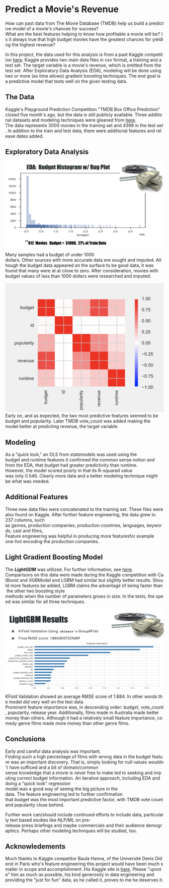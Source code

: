 # Predict a Movie's Revenue

How can past data from The Movie Database (TMDB) help us build a predictive model of a movie's chances for success? What are the best features helping to know how profitable a movie will be? Is it always true that high budget movies have the greatest chances for yielding the highest revenue?

In this project, the data used for this analysis is from a past Kaggle competition [here](https://www.kaggle.com/c/tmdb-box-office-prediction/data). Kaggle provides two main data files in csv format, a training and a test set. The target variable is a movie's revenue, which is omitted from the test set. After Exploratory Data Analysis (EDA), modeling will be done using two or more (as time allows) gradient boosting techniques. The end goal is a predictive model that tests well on the given testing data. 

## The Data 

Kaggle's Playground Prediction Competition "TMDB Box Office Prediction" closed five month's ago, but the data is still publicly available. Three additional datasets and modeling techniques were gleaned from [here](https://www.kaggle.com/zero92/tmdb-prediction/data). The data represents 3000 movies in the training set and 4398 in the test set. In addition to the train and test data, there were additional features and release dates added. 

## Exploratory Data Analysis

<img src="./images/budg_lt_1000.png"/>

Many samples had a budget of under 1000 dollars. Other sources with more accurate data ere sought and imputed. Although the budget data appeared on the surface to be good data, it was found that many were at at close to zero. After consideration, movies with budget values of less than 1000 dollars were researched and imputed.

<img src="./images/CorrelationMatrix.png"/>
Early on, and as expected, the two most predictive features seemed to be budget and popularity. Later TMDB vote_count was added making the model better at predicting revenue, the target variable.

## Modeling

As a "quick look," an OLS from statsmodels was used using the budget and runtime features it confirmed the common sense notion and from the EDA, that budget had greater predictivity than runtime. However, the model scored poorly in that its R-squared value was only 0.546. Clearly more data and a better modeling technique might be what was needed. 

## Additional Features

Three new data files were concatenated to the training set. These files were also found on Kaggle. After further feature engineering, the data grew to 237 columns, such as genres, production companies, production countries, languages, keywords, cast and films, Feature engineering was helpful in producing more featuresfor example one-hot encoding the production companies. 

## Light Gradient Boosting Model

The ***LightGDM*** was utilized. For further information, see [here](https://lightgbm.readthedocs.io/en/latest/). Comparisons on this data were made during the Kaggle competition with CatBoost and XGBModel and LGBM had similar but slightly better results. Should more features be added, LGBM claims the advantage of being faster than the other two boosting style methods when the number of parameters grows in size. In the tests, the speed was similar for all three techniques. 

<img src="./images/LightGBM_Res.png"/>
KFold Validation showed an average RMSE score of 1.884. In other words the model did very well on the test data.  Prominent feature importance was, in descending order: budget, vote_count, popularity, release year. Additionally, films made in Australia made better money than others. Although it had a relatively small feature importance, comedy genre films made more money than other genre films.

## Conclusions 

Early and careful data analysis was important. Finding such a high percentage of films with wrong data in the budget feature was an important discovery. That is, simply looking for null values wouldn't have sufficed and a bit of domain/common sense knowledge that a movie is never free to make led to seeking and imputing correct budget information. An iterative approach, including EDA and doing a "quick look" regression model was a good way of seeing the big picture in the data. The feature engineering led to further confirmation that budget was the most important predictive factor, with TMDB vote count and popularity close behind.

Further work can/should include continued efforts to include data, particularly text based studies like NLP/ML on pre-release press briefings and maybe commercials and their audience demographics. Perhaps other modeling techniques will be studied, too.

## Acknowledements

Much thanks to Kaggle competitor Baula Hanna, of the Université Denis Diderot in Paris who's feature engineering this project would have been much smaller in scope and accomplishment. His Kaggle site is [here](https://www.kaggle.com/zero92/tmdb-prediction/data). Please "upvote" him as much as possible, his kind generosity in data engineering and providing the "just for fun" data, as he called it, proves to me he deserves it.
